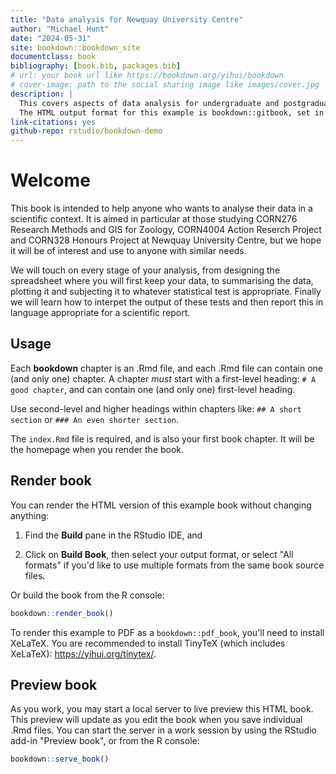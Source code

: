 ```yaml
--- 
title: "Data analysis for Newquay University Centre"
author: "Michael Hunt"
date: "2024-05-31"
site: bookdown::bookdown_site
documentclass: book
bibliography: [book.bib, packages.bib]
# url: your book url like https://bookdown.org/yihui/bookdown
# cover-image: path to the social sharing image like images/cover.jpg
description: |
  This covers aspects of data analysis for undergraduate and postgraduate students at Newquay University Centre.
  The HTML output format for this example is bookdown::gitbook, set in the _output.yml file.
link-citations: yes
github-repo: rstudio/bookdown-demo
---
```




# Welcome

This book is intended to help anyone who wants to analyse their data in a scientific context. It is aimed in particular at those studying CORN276 Research Methods and GIS for Zoology, CORN4004 Action Reserch Project and CORN328 Honours Project at Newquay University Centre, but we hope it will be of interest and use to anyone with similar needs.

We will touch on every stage of your analysis, from designing the spreadsheet where you will first keep your data, to summarising the data, plotting it and subjecting it to whatever statistical test is appropriate. Finally we will learn how to interpet the output of these tests and then report this in language appropriate for a scientific report.

## Usage 

Each **bookdown** chapter is an .Rmd file, and each .Rmd file can contain one (and only one) chapter. A chapter *must* start with a first-level heading: `# A good chapter`, and can contain one (and only one) first-level heading.

Use second-level and higher headings within chapters like: `## A short section` or `### An even shorter section`.

The `index.Rmd` file is required, and is also your first book chapter. It will be the homepage when you render the book.

## Render book

You can render the HTML version of this example book without changing anything:

1. Find the **Build** pane in the RStudio IDE, and

1. Click on **Build Book**, then select your output format, or select "All formats" if you'd like to use multiple formats from the same book source files.

Or build the book from the R console:


```r
bookdown::render_book()
```

To render this example to PDF as a `bookdown::pdf_book`, you'll need to install XeLaTeX. You are recommended to install TinyTeX (which includes XeLaTeX): <https://yihui.org/tinytex/>.

## Preview book

As you work, you may start a local server to live preview this HTML book. This preview will update as you edit the book when you save individual .Rmd files. You can start the server in a work session by using the RStudio add-in "Preview book", or from the R console:


```r
bookdown::serve_book()
```



